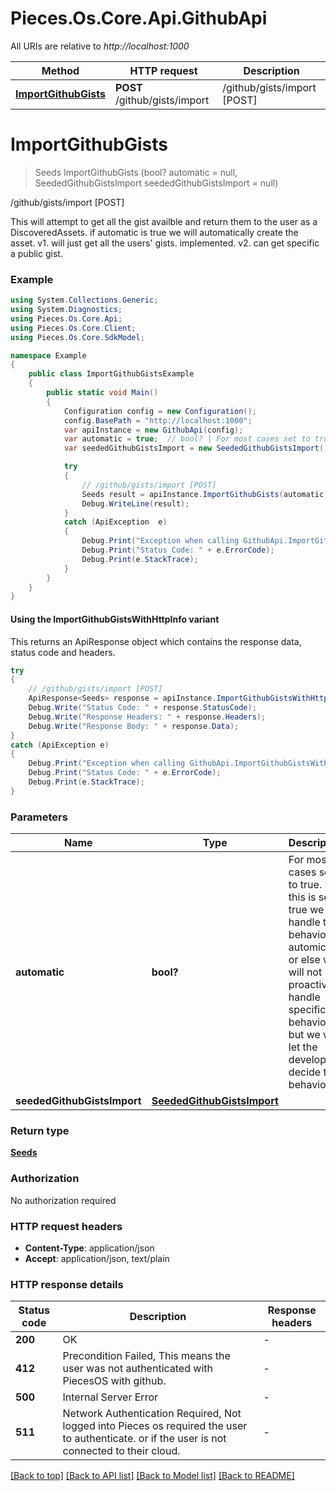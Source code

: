 # Pieces.Os.Core.Api.GithubApi

All URIs are relative to *http://localhost:1000*

| Method | HTTP request | Description |
|--------|--------------|-------------|
| [**ImportGithubGists**](GithubApi.md#importgithubgists) | **POST** /github/gists/import | /github/gists/import [POST] |

<a id="importgithubgists"></a>
# **ImportGithubGists**
> Seeds ImportGithubGists (bool? automatic = null, SeededGithubGistsImport seededGithubGistsImport = null)

/github/gists/import [POST]

This will attempt to get all the gist availble and return them to the user as a DiscoveredAssets.  if automatic is true we will automatically create the asset.  v1. will just get all the users' gists. implemented. v2. can get specific a public gist.

### Example
```csharp
using System.Collections.Generic;
using System.Diagnostics;
using Pieces.Os.Core.Api;
using Pieces.Os.Core.Client;
using Pieces.Os.Core.SdkModel;

namespace Example
{
    public class ImportGithubGistsExample
    {
        public static void Main()
        {
            Configuration config = new Configuration();
            config.BasePath = "http://localhost:1000";
            var apiInstance = new GithubApi(config);
            var automatic = true;  // bool? | For most cases set to true. If this is set to true we will handle the behavior automically or else we will not proactively handle specific behavior but we will let the developer decide the behavior. (optional)  (default to true)
            var seededGithubGistsImport = new SeededGithubGistsImport(); // SeededGithubGistsImport |  (optional) 

            try
            {
                // /github/gists/import [POST]
                Seeds result = apiInstance.ImportGithubGists(automatic, seededGithubGistsImport);
                Debug.WriteLine(result);
            }
            catch (ApiException  e)
            {
                Debug.Print("Exception when calling GithubApi.ImportGithubGists: " + e.Message);
                Debug.Print("Status Code: " + e.ErrorCode);
                Debug.Print(e.StackTrace);
            }
        }
    }
}
```

#### Using the ImportGithubGistsWithHttpInfo variant
This returns an ApiResponse object which contains the response data, status code and headers.

```csharp
try
{
    // /github/gists/import [POST]
    ApiResponse<Seeds> response = apiInstance.ImportGithubGistsWithHttpInfo(automatic, seededGithubGistsImport);
    Debug.Write("Status Code: " + response.StatusCode);
    Debug.Write("Response Headers: " + response.Headers);
    Debug.Write("Response Body: " + response.Data);
}
catch (ApiException e)
{
    Debug.Print("Exception when calling GithubApi.ImportGithubGistsWithHttpInfo: " + e.Message);
    Debug.Print("Status Code: " + e.ErrorCode);
    Debug.Print(e.StackTrace);
}
```

### Parameters

| Name | Type | Description | Notes |
|------|------|-------------|-------|
| **automatic** | **bool?** | For most cases set to true. If this is set to true we will handle the behavior automically or else we will not proactively handle specific behavior but we will let the developer decide the behavior. | [optional] [default to true] |
| **seededGithubGistsImport** | [**SeededGithubGistsImport**](SeededGithubGistsImport.md) |  | [optional]  |

### Return type

[**Seeds**](Seeds.md)

### Authorization

No authorization required

### HTTP request headers

 - **Content-Type**: application/json
 - **Accept**: application/json, text/plain


### HTTP response details
| Status code | Description | Response headers |
|-------------|-------------|------------------|
| **200** | OK |  -  |
| **412** | Precondition Failed, This means the user was not authenticated with PiecesOS with github. |  -  |
| **500** | Internal Server Error |  -  |
| **511** | Network Authentication Required, Not logged into Pieces os required the user to authenticate. or if the user is not connected to their cloud. |  -  |

[[Back to top]](#) [[Back to API list]](../README.md#documentation-for-api-endpoints) [[Back to Model list]](../README.md#documentation-for-models) [[Back to README]](../README.md)

